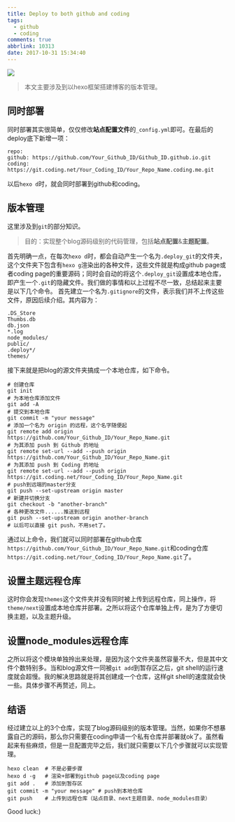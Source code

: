```yaml
---
title: Deploy to both github and coding
tags:
  - github
  - coding
comments: true
abbrlink: 10313
date: 2017-10-31 15:34:40
---
```


![](http://oofx6tpf6.bkt.clouddn.com/17-10-31/23081159.jpg)

> 本文主要涉及到以hexo框架搭建博客的版本管理。

<!--more-->

## 同时部署

同时部署其实很简单，仅仅修改**站点配置文件**的`_config.yml`即可。在最后的deploy底下新增一项：

```git 
repo: 
github: https://github.com/Your_Github_ID/Github_ID.github.io.git 
coding: https://git.coding.net/Your_Coding_ID/Your_Repo_Name.coding.me.git
```
以后`hexo d`时，就会同时部署到github和coding。

## 版本管理

这里涉及到`git`的部分知识。
> 目的：实现整个blog源码级别的代码管理，包括**站点配置**&**主题配置**。

首先明确一点，在每次`hexo d`时，都会自动产生一个名为`.deploy_git`的文件夹，这个文件夹下包含有`hexo g`渲染出的各种文件，这些文件就是构成github page或者coding page的重要源码；同时会自动的将这个`.deploy_git`设置成本地仓库，即产生一个`.git`的隐藏文件。我们做的事情和以上过程不尽一致，总结起来主要是以下几个命令。
首先建立一个名为`.gitignore`的文件，表示我们并不上传这些文件，原因后续介绍。其内容为：

```git
.DS_Store
Thumbs.db
db.json
*.log
node_modules/
public/
.deploy*/
themes/
```
接下来就是把blog的源文件夹搞成一个本地仓库，如下命令。

```git 
# 创建仓库
git init    
# 为本地仓库添加文件
git add -A
# 提交到本地仓库
git commit -m "your message"
# 添加一个名为 origin 的远程，这个名字随便起
git remote add origin https://github.com/Your_Github_ID/Your_Repo_Name.git
# 为其添加 push 到 Github 的地址
git remote set-url --add --push origin https://github.com/Your_Github_ID/Your_Repo_Name.git
# 为其添加 push 到 Coding 的地址
git remote set-url --add --push origin https://git.coding.net/Your_Coding_ID/Your_Repo_Name.git
# push到远端的master分支
git push --set-upstream origin master
# 新建并切换分支
git checkout -b "another-branch"
# 各种更改文件......推送到远程
git push --set-upstream origin another-branch
# 以后可以直接 git push，不用set了。
```
通过以上命令，我们就可以同时部署在github仓库`https://github.com/Your_Github_ID/Your_Repo_Name.git`和coding仓库`https://git.coding.net/Your_Coding_ID/Your_Repo_Name.git`了。

## 设置主题远程仓库
这时你会发现`themes`这个文件夹并没有同时被上传到远程仓库，同上操作，将`theme/next`设置成本地仓库并部署。之所以将这个仓库单独上传，是为了方便切换主题，以及主题升级。

## 设置node_modules远程仓库
之所以将这个模块单独拎出来处理，是因为这个文件夹虽然容量不大，但是其中文件个数特别多。当和blog源文件一同被`git add`到暂存区之后，git shell的运行速度就会超慢。我的解决思路就是将其创建成一个仓库，这样git shell的速度就会快一些。具体步骤不再赘述，同上。

## 结语
经过建立以上的3个仓库，实现了blog源码级别的版本管理。当然，如果你不想暴露自己的源码，那么你只需要在coding申请一个私有仓库并部署就ok了。虽然看起来有些麻烦，但是一旦配置完毕之后，我们就只需要以下几个步骤就可以实现管理。
```git
hexo clean  # 不是必要步骤
hexo d -g   # 渲染+部署到github page以及coding page
git add .   # 添加到暂存区
git commit -m "your message" # push到本地仓库
git push    # 上传到远程仓库（站点目录、next主题目录、node_modules目录）   
```
Good luck:)
